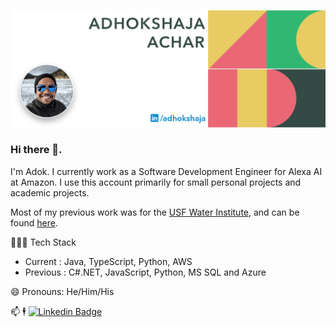 
![Header Image](https://github.com/adhokshaja/Adhokshaja/blob/master/Images/cover.png)

### Hi there 👋. 
I'm Adok. I currently work as a Software Development Engineer for Alexa AI at Amazon. I use this account primarily for small personal projects and academic projects.

Most of my previous work was for the [USF Water Institute](https://waterinstitute.usf.edu), and can be found [here](https://github.com/USF-Water-Institute).

👨🏾‍💻 Tech Stack 
 - Current : Java, TypeScript, Python, AWS
- Previous : C#.NET, JavaScript, Python, MS SQL and Azure

😄 Pronouns:  He/Him/His

📫 🕴 [![Linkedin Badge](https://img.shields.io/badge/-Adhokshaja-blue?style=flat-square&logo=Linkedin&logoColor=white&link=https://www.linkedin.com/in/adhokshaja/)](https://www.linkedin.com/in/adhokshaja/)
